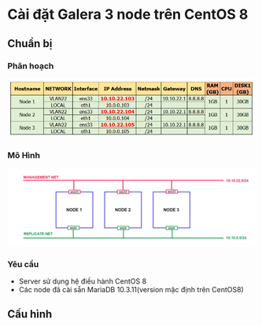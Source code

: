 # Cài đặt Galera 3 node trên CentOS 8  

## Chuẩn bị
### Phân hoạch

  <img src="../../../images/sql/ip_galera.png">

### Mô Hình

  <img src="../../../images/sql/Galera Cluster.png">  

### Yêu cầu
- Server sử dụng hệ điều hành CentOS 8
- Các node đã cài sẵn MariaDB 10.3.11(version mặc định trên CentOS8)  
## Cấu hình  
